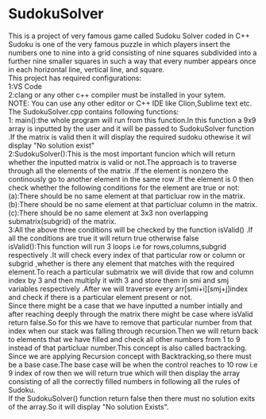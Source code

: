 # SudokuSolver
This is a project of very famous game called Sudoku Solver coded in C++<br/>
Sudoku is one of the very famous  puzzle in which players insert the numbers one to nine into a grid consisting of nine squares subdivided into a further nine smaller squares in such a way that every number appears once in each horizontal line, vertical line, and square.<br/>
This project has required configurations:<br/>
1:VS Code <br/>
2:clang or any other c++ compiler must be installed in your sytem.<br/>
NOTE: You can use any other editor or C++ IDE like Clion,Sublime text etc.<br/>
The SudokuSolver.cpp contains following functions:<br/>
1: main():the whole program will run from this function.In this function a 9x9 array is inputted by the user and it will be passed to SudokuSolver function
.If the matrix  is valid then it will display the required sudoku othewise it wil display "No solution exist"<br/>
2:SudokuSolver():This is the most important funcion which will return whether the inputted matrix is valid or not.The approach is to traverse through all the  elements of the matrix .If the element is nonzero the continously go to another element in the same row .If the element is 0 then check whether the following conditions for the element  are true or not:<br/>
(a):There should be no same element at that particluar row in the matrix.<br/>
(b):There should be no same element at that particluar column in the matrix.<br/>
(c):There should be no same element at 3x3 non overlapping submatrix(subgrid) of the  matrix.<br/>
3:All the above three conditions will be checked by the function isValid() .If all the conditions are true it will return true otherwise false<br/>
isValid():This function will run 3 loops i.e for rows,columns,subgrid respectively .It will check every index of that particular row or column or subgrid ,whether is there any element that matches with the required element.To reach a particular submatrix we will divide that row and column index by 3 and then multiply it with 3 and store them in smi and smj variables respectively .After we will traverse every arr[smi+i][smj+j]index and check if there is a  particular element present or not.<br/>
Since there might be a case that we have inputted a number intially and after reaching deeply through the matrix there might be case where isValid return false.So for this we have to remove that particular number from that index when our stack was falling through recursion.Then we will return back to elements that we have filled and check all other numbers from 1 to 9 instead of that particluar number.This concept is  also called bactracking.<br/>
Since we are applying Recursion concept with Backtracking,so there must be a base case.The base case will be when the control reaches to 10 row i.e 9 index of row then we will return true which will then display the array consisting of all the correctly filled numbers in following all the rules of Sudoku.<br/>
If the SudokuSolver() function return false then there must no solution exits of the array.So it will display "No solution Exists".<br/>
